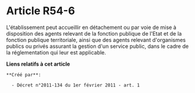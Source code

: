 # Article R54-6

L'établissement peut accueillir en détachement ou par voie de mise à disposition des agents relevant de la fonction publique
de l'Etat et de la fonction publique territoriale, ainsi que des agents relevant d'organismes publics ou privés assurant la
gestion d'un service public, dans le cadre de la réglementation qui leur est applicable.

**Liens relatifs à cet article**

	**Créé par**:

	  - Décret n°2011-134 du 1er février 2011 - art. 1

